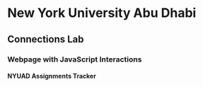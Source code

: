 # New York University Abu Dhabi
## Connections Lab
### Webpage with JavaScript Interactions
#### NYUAD Assignments Tracker
